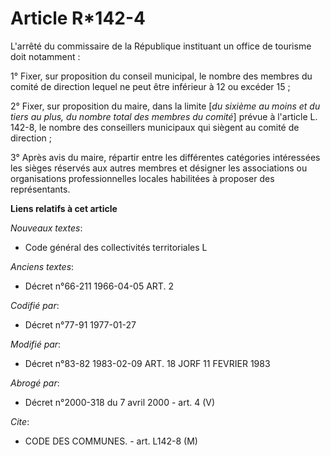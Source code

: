 # Article R*142-4

L'arrêté du commissaire de la République instituant un office de tourisme doit notamment :

1° Fixer, sur proposition du conseil municipal, le nombre des membres du comité de direction lequel ne peut être inférieur à
12 ou excéder 15 ;

2° Fixer, sur proposition du maire, dans la limite [*du sixième au moins et du tiers au plus, du nombre total des membres du
comité*] prévue à l'article L. 142-8, le nombre des conseillers municipaux qui siègent au comité de direction ;

3° Après avis du maire, répartir entre les différentes catégories intéressées les sièges réservés aux autres membres et
désigner les associations ou organisations professionnelles locales habilitées à proposer des représentants.

**Liens relatifs à cet article**

_Nouveaux textes_:

  - Code général des collectivités territoriales L

_Anciens textes_:

  - Décret n°66-211 1966-04-05 ART. 2

_Codifié par_:

  - Décret n°77-91 1977-01-27

_Modifié par_:

  - Décret n°83-82 1983-02-09 ART. 18 JORF 11 FEVRIER 1983

_Abrogé par_:

  - Décret n°2000-318 du 7 avril 2000 - art. 4 (V)

_Cite_:

  - CODE DES COMMUNES. - art. L142-8 (M)
